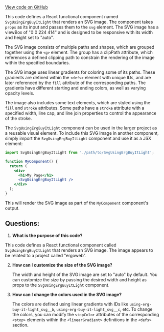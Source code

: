 [View code on GitHub](https://github.com/ergoplatform/ergoweb/components/icons/UsingErgBuyItLight.js)

This code defines a React functional component named `SvgUsingErgBuyItLight` that renders an SVG image. The component takes `props` as its input and passes them to the `svg` element. The SVG image has a viewBox of "0 0 224 414" and is designed to be responsive with its width and height set to "auto".

The SVG image consists of multiple paths and shapes, which are grouped together using the `<g>` element. The group has a clipPath attribute, which references a defined clipping path to constrain the rendering of the image within the specified boundaries.

The SVG image uses linear gradients for coloring some of its paths. These gradients are defined within the `<defs>` element with unique IDs, and are later referenced by the `fill` attribute of the corresponding paths. The gradients have different starting and ending colors, as well as varying opacity levels.

The image also includes some text elements, which are styled using the `fill` and `stroke` attributes. Some paths have a `stroke` attribute with a specified width, line cap, and line join properties to control the appearance of the stroke.

The `SvgUsingErgBuyItLight` component can be used in the larger project as a reusable visual element. To include this SVG image in another component, simply import the `SvgUsingErgBuyItLight` component and use it as a JSX element:

```jsx
import SvgUsingErgBuyItLight from './path/to/SvgUsingErgBuyItLight';

function MyComponent() {
  return (
    <div>
      <h1>My Page</h1>
      <SvgUsingErgBuyItLight />
    </div>
  );
}
```

This will render the SVG image as part of the `MyComponent` component's output.
## Questions: 
 1. **What is the purpose of this code?**

   This code defines a React functional component called `SvgUsingErgBuyItLight` that renders an SVG image. The image appears to be related to a project called "ergoweb".

2. **How can I customize the size of the SVG image?**

   The width and height of the SVG image are set to "auto" by default. You can customize the size by passing the desired width and height as props to the `SvgUsingErgBuyItLight` component.

3. **How can I change the colors used in the SVG image?**

   The colors are defined using linear gradients with IDs like `using-erg-buy-it-light_svg__b`, `using-erg-buy-it-light_svg__c`, etc. To change the colors, you can modify the `stopColor` attributes of the corresponding `<stop>` elements within the `<linearGradient>` definitions in the `<defs>` section.